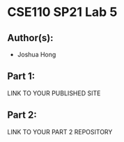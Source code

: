 # CSE110 SP21 Lab 5

## Author(s):
- Joshua Hong

## Part 1:

LINK TO YOUR PUBLISHED SITE

## Part 2:

LINK TO YOUR PART 2 REPOSITORY